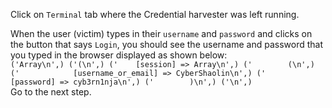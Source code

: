 Click on `Terminal` tab where the Credential harvester was left running.

When the user (victim) types in their `username` and `password` and clicks on the button that says `Login`, you should see the username and password that you typed in the browser displayed as shown below:  
`('Array\n',)
('(\n',)
('    [session] => Array\n',)
('        (\n',)
('            [username_or_email] => CyberShaolin\n',)
('            [password] => cyb3rn1nja\n',)
('        )\n',)
('\n',)
`  
Go to the next step.    

